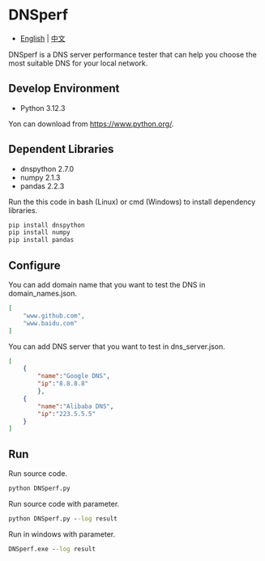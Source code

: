 # DNSperf
- [English](README.md) | [中文](README_ZH.md)  

DNSperf is a DNS server performance tester that can help you choose the most suitable DNS for your local network.
## Develop Environment
- Python 3.12.3  

Yon can download from https://www.python.org/.
## Dependent Libraries
- dnspython 2.7.0
- numpy 2.1.3
- pandas 2.2.3  

Run the this code in bash (Linux) or cmd (Windows) to install dependency libraries.
```cmd
pip install dnspython
pip install numpy
pip install pandas
```
## Configure
You can add domain name that you want to test the DNS in domain_names.json.
```json
[
    "www.github.com",
    "www.baidu.com"
]
```
You can add DNS server that you want to test in dns_server.json.
```json
[
    {
        "name":"Google DNS",
        "ip":"8.8.8.8"
        },
    {
        "name":"Alibaba DNS",
        "ip":"223.5.5.5"
    }
]
```
## Run
Run source code.
```cmd
python DNSperf.py
```
Run source code with parameter.
```cmd
python DNSperf.py --log result
```
Run in windows with parameter.
```cmd
DNSperf.exe --log result
```